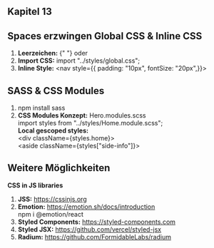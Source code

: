 ## Kapitel 13
## Spaces erzwingen Global CSS & Inline CSS
1. **Leerzeichen:** {" "} oder &nbsp;
2. **Import CSS:** import "../styles/global.css";
3. **Inline Style:** <nav style={{ padding: "10px", fontSize: "20px",}}>

## SASS & CSS Modules
1. npm install sass
2. **CSS Modules Konzept:** Hero.modules.scss<br>
   import styles from "../styles/Home.module.scss";<br>
   **Local gescoped styles:**<br>
   \<div className={styles.home}><br>
   \<aside className={styles["side-info"]}>

## Weitere Möglichkeiten
**CSS in JS libraries**
1. **JSS:** https://cssinjs.org
2. **Emotion:** https://emotion.sh/docs/introduction <br>
   npm i @emotion/react
3. **Styled Components:** https://styled-components.com
4. **Styled JSX:** https://github.com/vercel/styled-jsx
5. **Radium:** https://github.com/FormidableLabs/radium

